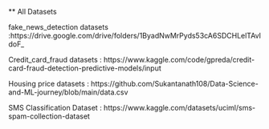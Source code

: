 ** All Datasets
<p>fake_news_detection datasets :https://drive.google.com/drive/folders/1ByadNwMrPyds53cA6SDCHLelTAvIdoF_</p>

<p>Credit_card_fraud datasets : https://www.kaggle.com/code/gpreda/credit-card-fraud-detection-predictive-models/input</p>
<p>Housing price datasets : https://github.com/Sukantanath108/Data-Science-and-ML-journey/blob/main/data.csv</p>
<p>SMS Classification Dataset : https://www.kaggle.com/datasets/uciml/sms-spam-collection-dataset</p>

